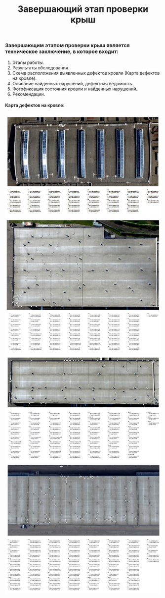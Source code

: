 ﻿---
title: Завершающий этап проверки крыш
cat: 7
main: false
submenu: false
layout: buffer
permalink: /завершающий-этап-проверки-крыш
---


### Завершающим этапом проверки крыш является техническое заключение, в которое входит: 

1)	Этапы работы.   
2)	Результаты обследования.  
3)	Схема расположения выявленных дефектов кровли (Карта дефектов на кровле).  
4)	Описание найденных нарушений, дефектная ведомость.  
5)	Фотофиксация состояния кровли и найденных нарушений.  
6)	Рекомендации.  


#### Карта дефектов на кровле:
![](/img/evk/KDK.001.png)
![](/img/evk/KDK.002.png)
![](/img/evk/KDK.003.png)
![](/img/evk/KDK.004.png)

